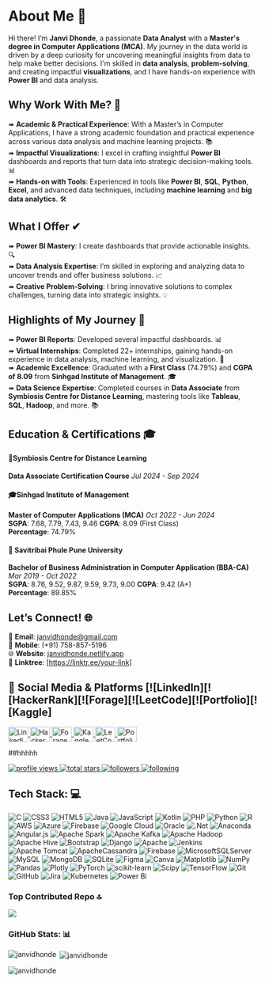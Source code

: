 # About Me 💫

Hi there! I’m **Janvi Dhonde**, a passionate **Data Analyst** with a **Master's degree in Computer Applications (MCA)**. My journey in the data world is driven by a deep curiosity for uncovering meaningful insights from data to help make better decisions. I'm skilled in **data analysis**, **problem-solving**, and creating impactful **visualizations**, and I have hands-on experience with **Power BI** and data analysis. 

## Why Work With Me? 🌟

➠ **Academic & Practical Experience**: With a Master’s in Computer Applications, I have a strong academic foundation and practical experience across various data analysis and machine learning projects. 📚  
➠ **Impactful Visualizations**: I excel in crafting insightful **Power BI** dashboards and reports that turn data into strategic decision-making tools. 📊  
➠ **Hands-on with Tools**: Experienced in tools like **Power BI**, **SQL**, **Python**, **Excel**, and advanced data techniques, including **machine learning** and **big data analytics**. 🛠️  

## What I Offer ✔

➠ **Power BI Mastery**: I create dashboards that provide actionable insights. 🔍  
➠ **Data Analysis Expertise**: I’m skilled in exploring and analyzing data to uncover trends and offer business solutions. 📈  
➠ **Creative Problem-Solving**: I bring innovative solutions to complex challenges, turning data into strategic insights. 💡  

## Highlights of My Journey 🌟

➠ **Power BI Reports**: Developed several impactful dashboards. 📊  
➠ **Virtual Internships**: Completed 22+ internships, gaining hands-on experience in data analysis, machine learning, and visualization. 💼  
➠ **Academic Excellence**: Graduated with a **First Class** (74.79%) and **CGPA of 8.09** from **Sinhgad Institute of Management**. 🎓  
➠ **Data Science Expertise**: Completed courses in **Data Associate** from **Symbiosis Centre for Distance Learning**, mastering tools like **Tableau**, **SQL**, **Hadoop**, and more. 📚  

## Education & Certifications 🎓

#### 📜**Symbiosis Centre for Distance Learning**  
**Data Associate Certification Course**  *Jul 2024 - Sep 2024*  

#### 🎓**Sinhgad Institute of Management**  
**Master of Computer Applications (MCA)**  *Oct 2022 - Jun 2024*  
**SGPA**: 7.68, 7.79, 7.43, 9.46   **CGPA**: 8.09 (First Class)  
**Percentage**: 74.79%

#### 🏅 **Savitribai Phule Pune University**  
**Bachelor of Business Administration in Computer Application (BBA-CA)** *Mar 2019 - Oct 2022*  <br>
**SGPA**: 8.76, 9.52, 9.87, 9.59, 9.73, 9.00   **CGPA**: 9.42 (A+)  
**Percentage**: 89.85%
  
## Let’s Connect! 🌐

📧 **Email**: [janvidhonde@gmail.com](mailto:janvidhonde@gmail.com)  
📱 **Mobile**: (+91) 758-857-5196  
🌐 **Website**: [janvidhonde.netlify.app](https://janvidhonde.netlify.app)  
🔗 **Linktree**: [https://linktr.ee/your-link]

## 🚀 Social Media & Platforms [![LinkedIn][![HackerRank][![Forage][![LeetCode][![Portfolio][![Kaggle]
<a href="https://linkedin.com/in/iamjanvidhonde" target="_blank">
  <img align="center" src="https://upload.wikimedia.org/wikipedia/commons/0/01/LinkedIn_Logo_2023.svg" alt="LinkedIn" height="30" width="40" />
</a>
<a href="https://www.hackerrank.com/janvidhonde2083" target="_blank">
  <img align="center" src="https://upload.wikimedia.org/wikipedia/commons/thumb/3/3d/HackerRank_logo.svg/1024px-HackerRank_logo.svg.png" alt="HackerRank" height="30" width="40" />
</a>
<a href="https://www.theforage.com/profile/R5dwK9gxpuRLKHpbX" target="_blank">
  <img align="center" src="https://upload.wikimedia.org/wikipedia/commons/thumb/b/b4/The_Forage_Logo.png/120px-The_Forage_Logo.png" alt="Forage" height="30" width="40" />
</a>
<a href="https://www.kaggle.com/janvidhonde" target="_blank">
  <img align="center" src="https://upload.wikimedia.org/wikipedia/commons/thumb/e/e7/Kaggle_logo.svg/1024px-Kaggle_logo.svg.png" alt="Kaggle" height="30" width="40" />
</a>
<a href="https://leetcode.com/janvidhonde" target="_blank">
  <img align="center" src="https://upload.wikimedia.org/wikipedia/commons/4/49/LeetCode_logo_2021.png" alt="LeetCode" height="30" width="40" />
</a>
<a href="https://yourportfolio.com" target="_blank">
  <img align="center" src="https://upload.wikimedia.org/wikipedia/commons/thumb/3/3d/Logo_website.svg/1024px-Logo_website.svg.png" alt="Portfolio" height="30" width="40" />
</a>

##hhhhh
<p align="left">
   <!-- Profile Views (using visitcount) with a brighter color scheme -->
   <a href="https://visitcount.itsvg.in">
      <img alt="profile views" title="Profile Views" src="https://custom-icon-badges.demolab.com/github/stars/janvidhonde?color=ffcc00&style=for-the-badge&labelColor=ffcc00&logo=eye&label=Profile%20Views&logoColor=black&borderColor=4caf50&textColor=black"/>
   </a> 

   <!-- Total Stars on GitHub with a stronger color contrast -->
   <a href="https://github.com/janvidhonde?tab=repositories&sort=stargazers">
      <img alt="total stars" title="Total stars on GitHub" src="https://custom-icon-badges.demolab.com/github/stars/janvidhonde?color=55960c&style=for-the-badge&labelColor=488207&logo=star&logoColor=black&borderColor=4caf50&textColor=black"/>
   </a>

   <!-- Followers on GitHub with stronger color contrast -->
   <a href="https://github.com/janvidhonde?tab=followers">
      <img alt="followers" title="Follow me on Github" src="https://custom-icon-badges.demolab.com/github/followers/janvidhonde?color=ff4500&labelColor=ff4500&style=for-the-badge&logo=person-add&label=Follow&logoColor=black&borderColor=4caf50&textColor=black"/>
   </a>

   <!-- Following on GitHub with improved visibility -->
   <a href="https://github.com/JanviDhonde?tab=following">
      <img alt="following" title="Following on GitHub" src="https://custom-icon-badges.demolab.com/github/following/janvidhonde?color=0077b5&labelColor=0077b5&style=for-the-badge&logo=person-add&label=Following&logoColor=white&borderColor=4caf50&textColor=black"/>
   </a>
</p>

## Tech Stack: 💻
![C](https://img.shields.io/badge/c-%2300599C.svg?style=plastic&logo=c&logoColor=white) ![CSS3](https://img.shields.io/badge/css3-%231572B6.svg?style=plastic&logo=css3&logoColor=white) ![HTML5](https://img.shields.io/badge/html5-%23E34F26.svg?style=plastic&logo=html5&logoColor=white) ![Java](https://img.shields.io/badge/java-%23ED8B00.svg?style=plastic&logo=openjdk&logoColor=white) ![JavaScript](https://img.shields.io/badge/javascript-%23323330.svg?style=plastic&logo=javascript&logoColor=%23F7DF1E) ![Kotlin](https://img.shields.io/badge/kotlin-%237F52FF.svg?style=plastic&logo=kotlin&logoColor=white) ![PHP](https://img.shields.io/badge/php-%23777BB4.svg?style=plastic&logo=php&logoColor=white)  ![Python](https://img.shields.io/badge/python-3670A0?style=plastic&logo=python&logoColor=ffdd54) ![R](https://img.shields.io/badge/r-%23276DC3.svg?style=plastic&logo=r&logoColor=white) ![AWS](https://img.shields.io/badge/AWS-%23FF9900.svg?style=plastic&logo=amazon-aws&logoColor=white) ![Azure](https://img.shields.io/badge/azure-%230072C6.svg?style=plastic&logo=microsoftazure&logoColor=white) ![Firebase](https://img.shields.io/badge/firebase-%23039BE5.svg?style=plastic&logo=firebase) ![Google Cloud](https://img.shields.io/badge/GoogleCloud-%234285F4.svg?style=plastic&logo=google-cloud&logoColor=white) ![Oracle](https://img.shields.io/badge/Oracle-F80000?style=plastic&logo=oracle&logoColor=white) ![.Net](https://img.shields.io/badge/.NET-5C2D91?style=plastic&logo=.net&logoColor=white) ![Anaconda](https://img.shields.io/badge/Anaconda-%2344A833.svg?style=plastic&logo=anaconda&logoColor=white) ![Angular.js](https://img.shields.io/badge/angular.js-%23E23237.svg?style=plastic&logo=angularjs&logoColor=white) ![Apache Spark](https://img.shields.io/badge/Apache%20Spark-FDEE21?style=plastic&logo=apachespark&logoColor=black) ![Apache Kafka](https://img.shields.io/badge/Apache%20Kafka-000?style=plastic&logo=apachekafka) ![Apache Hadoop](https://img.shields.io/badge/Apache%20Hadoop-66CCFF?style=plastic&logo=apachehadoop&logoColor=black) ![Apache Hive](https://img.shields.io/badge/Apache%20Hive-FDEE21?style=plastic&logo=apachehive&logoColor=black) ![Bootstrap](https://img.shields.io/badge/bootstrap-%238511FA.svg?style=plastic&logo=bootstrap&logoColor=white) ![Django](https://img.shields.io/badge/django-%23092E20.svg?style=plastic&logo=django&logoColor=white) ![Apache](https://img.shields.io/badge/apache-%23D42029.svg?style=plastic&logo=apache&logoColor=white) ![Jenkins](https://img.shields.io/badge/jenkins-%232C5263.svg?style=plastic&logo=jenkins&logoColor=white) ![Apache Tomcat](https://img.shields.io/badge/apache%20tomcat-%23F8DC75.svg?style=plastic&logo=apache-tomcat&logoColor=black) ![ApacheCassandra](https://img.shields.io/badge/cassandra-%231287B1.svg?style=plastic&logo=apache-cassandra&logoColor=white) ![Firebase](https://img.shields.io/badge/firebase-a08021?style=plastic&logo=firebase&logoColor=ffcd34) ![MicrosoftSQLServer](https://img.shields.io/badge/Microsoft%20SQL%20Server-CC2927?style=plastic&logo=microsoft%20sql%20server&logoColor=white) ![MySQL](https://img.shields.io/badge/mysql-4479A1.svg?style=plastic&logo=mysql&logoColor=white) ![MongoDB](https://img.shields.io/badge/MongoDB-%234ea94b.svg?style=plastic&logo=mongodb&logoColor=white) ![SQLite](https://img.shields.io/badge/sqlite-%2307405e.svg?style=plastic&logo=sqlite&logoColor=white) ![Figma](https://img.shields.io/badge/figma-%23F24E1E.svg?style=plastic&logo=figma&logoColor=white) ![Canva](https://img.shields.io/badge/Canva-%2300C4CC.svg?style=plastic&logo=Canva&logoColor=white) ![Matplotlib](https://img.shields.io/badge/Matplotlib-%23ffffff.svg?style=plastic&logo=Matplotlib&logoColor=black) ![NumPy](https://img.shields.io/badge/numpy-%23013243.svg?style=plastic&logo=numpy&logoColor=white) ![Pandas](https://img.shields.io/badge/pandas-%23150458.svg?style=plastic&logo=pandas&logoColor=white) ![Plotly](https://img.shields.io/badge/Plotly-%233F4F75.svg?style=plastic&logo=plotly&logoColor=white) ![PyTorch](https://img.shields.io/badge/PyTorch-%23EE4C2C.svg?style=plastic&logo=PyTorch&logoColor=white) ![scikit-learn](https://img.shields.io/badge/scikit--learn-%23F7931E.svg?style=plastic&logo=scikit-learn&logoColor=white) ![Scipy](https://img.shields.io/badge/SciPy-%230C55A5.svg?style=plastic&logo=scipy&logoColor=%white) ![TensorFlow](https://img.shields.io/badge/TensorFlow-%23FF6F00.svg?style=plastic&logo=TensorFlow&logoColor=white) ![Git](https://img.shields.io/badge/git-%23F05033.svg?style=plastic&logo=git&logoColor=white) ![GitHub](https://img.shields.io/badge/github-%23121011.svg?style=plastic&logo=github&logoColor=white) ![Jira](https://img.shields.io/badge/jira-%230A0FFF.svg?style=plastic&logo=jira&logoColor=white) ![Kubernetes](https://img.shields.io/badge/kubernetes-%23326ce5.svg?style=plastic&logo=kubernetes&logoColor=white) ![Power Bi](https://img.shields.io/badge/power_bi-F2C811?style=plastic&logo=powerbi&logoColor=black)

### Top Contributed Repo 🔝 
![](https://github-contributor-stats.vercel.app/api?username=janvidhonde&limit=5&theme=light&combine_all_yearly_contributions=true)

### GitHub Stats: 📊 
<p><img align="left" src="https://github-readme-stats.vercel.app/api/top-langs?username=janvidhonde&show_icons=true&locale=en&layout=compact" alt="janvidhonde" /></p>
<p>&nbsp;<img align="center" src="https://github-readme-stats.vercel.app/api?username=janvidhonde&show_icons=true&locale=en" alt="janvidhonde" /></p>
<p><img align="center" src="https://github-readme-streak-stats.herokuapp.com/?user=janvidhonde&" alt="janvidhonde" /></p>

